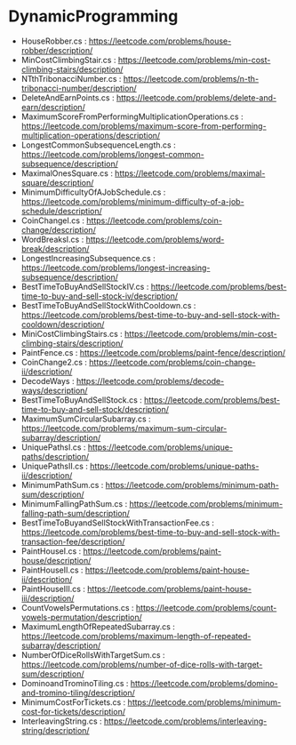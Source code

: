 # DynamicProgramming

- HouseRobber.cs : https://leetcode.com/problems/house-robber/description/
- MinCostClimbingStair.cs : https://leetcode.com/problems/min-cost-climbing-stairs/description/
- NTthTribonacciNumber.cs : https://leetcode.com/problems/n-th-tribonacci-number/description/
- DeleteAndEarnPoints.cs : https://leetcode.com/problems/delete-and-earn/description/
- MaximumScoreFromPerformingMultiplicationOperations.cs : https://leetcode.com/problems/maximum-score-from-performing-multiplication-operations/description/
- LongestCommonSubsequenceLength.cs : https://leetcode.com/problems/longest-common-subsequence/description/
- MaximalOnesSquare.cs : https://leetcode.com/problems/maximal-square/description/
- MinimumDifficultyOfAJobSchedule.cs : https://leetcode.com/problems/minimum-difficulty-of-a-job-schedule/description/
- CoinChangeI.cs : https://leetcode.com/problems/coin-change/description/
- WordBreaksI.cs : https://leetcode.com/problems/word-break/description/
- LongestIncreasingSubsequence.cs : https://leetcode.com/problems/longest-increasing-subsequence/description/
- BestTimeToBuyAndSellStockIV.cs : https://leetcode.com/problems/best-time-to-buy-and-sell-stock-iv/description/
- BestTimeToBuyAndSellStockWithCooldown.cs : https://leetcode.com/problems/best-time-to-buy-and-sell-stock-with-cooldown/description/
- MiniCostClimbingStairs.cs : https://leetcode.com/problems/min-cost-climbing-stairs/description/
- PaintFence.cs : https://leetcode.com/problems/paint-fence/description/
- CoinChange2.cs : https://leetcode.com/problems/coin-change-ii/description/
- DecodeWays : https://leetcode.com/problems/decode-ways/description/
- BestTimeToBuyAndSellStock.cs : https://leetcode.com/problems/best-time-to-buy-and-sell-stock/description/
- MaximumSumCircularSubarray.cs : https://leetcode.com/problems/maximum-sum-circular-subarray/description/
- UniquePathsI.cs : https://leetcode.com/problems/unique-paths/description/
- UniquePathsII.cs : https://leetcode.com/problems/unique-paths-ii/description/
- MinimumPathSum.cs : https://leetcode.com/problems/minimum-path-sum/description/
- MinimumFallingPathSum.cs : https://leetcode.com/problems/minimum-falling-path-sum/description/
- BestTimeToBuyandSellStockWithTransactionFee.cs : https://leetcode.com/problems/best-time-to-buy-and-sell-stock-with-transaction-fee/description/
- PaintHouseI.cs : https://leetcode.com/problems/paint-house/description/
- PaintHouseII.cs : https://leetcode.com/problems/paint-house-ii/description/
- PaintHouseIII.cs : https://leetcode.com/problems/paint-house-iii/description/
- CountVowelsPermutations.cs : https://leetcode.com/problems/count-vowels-permutation/description/
- MaximumLengthOfRepeatedSubarray.cs : https://leetcode.com/problems/maximum-length-of-repeated-subarray/description/
- NumberOfDiceRollsWithTargetSum.cs : https://leetcode.com/problems/number-of-dice-rolls-with-target-sum/description/
- DominoandTrominoTiling.cs : https://leetcode.com/problems/domino-and-tromino-tiling/description/
- MinimumCostForTickets.cs : https://leetcode.com/problems/minimum-cost-for-tickets/description/
- InterleavingString.cs : https://leetcode.com/problems/interleaving-string/description/